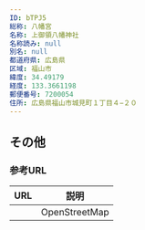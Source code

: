 ```yaml
---
ID: bTPJ5
総称: 八幡宮
名称: 上御領八幡神社
名称読み: null
別名: null
都道府県: 広島県
区域: 福山市
緯度: 34.49179
経度: 133.3661198
郵便番号: 7200054
住所: 広島県福山市城見町１丁目４−２０
---
```


## その他

### 参考URL

| URL | 説明          |
| --- | ------------- |
|     | OpenStreetMap |
